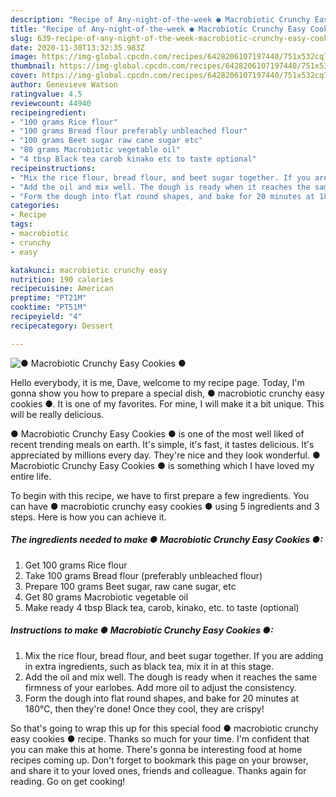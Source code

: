 ```yaml
---
description: "Recipe of Any-night-of-the-week ● Macrobiotic Crunchy Easy Cookies ●"
title: "Recipe of Any-night-of-the-week ● Macrobiotic Crunchy Easy Cookies ●"
slug: 639-recipe-of-any-night-of-the-week-macrobiotic-crunchy-easy-cookies
date: 2020-11-30T13:32:35.983Z
image: https://img-global.cpcdn.com/recipes/6428206107197440/751x532cq70/●-macrobiotic-crunchy-easy-cookies-●-recipe-main-photo.jpg
thumbnail: https://img-global.cpcdn.com/recipes/6428206107197440/751x532cq70/●-macrobiotic-crunchy-easy-cookies-●-recipe-main-photo.jpg
cover: https://img-global.cpcdn.com/recipes/6428206107197440/751x532cq70/●-macrobiotic-crunchy-easy-cookies-●-recipe-main-photo.jpg
author: Genevieve Watson
ratingvalue: 4.5
reviewcount: 44940
recipeingredient:
- "100 grams Rice flour"
- "100 grams Bread flour preferably unbleached flour"
- "100 grams Beet sugar raw cane sugar etc"
- "80 grams Macrobiotic vegetable oil"
- "4 tbsp Black tea carob kinako etc to taste optional"
recipeinstructions:
- "Mix the rice flour, bread flour, and beet sugar together. If you are adding in extra ingredients, such as black tea, mix it in at this stage."
- "Add the oil and mix well. The dough is ready when it reaches the same firmness of your earlobes. Add more oil to adjust the consistency."
- "Form the dough into flat round shapes, and bake for 20 minutes at 180℃, then they&#39;re done! Once they cool, they are crispy!"
categories:
- Recipe
tags:
- macrobiotic
- crunchy
- easy

katakunci: macrobiotic crunchy easy 
nutrition: 190 calories
recipecuisine: American
preptime: "PT21M"
cooktime: "PT51M"
recipeyield: "4"
recipecategory: Dessert

---
```



![● Macrobiotic Crunchy Easy Cookies ●](https://img-global.cpcdn.com/recipes/6428206107197440/751x532cq70/●-macrobiotic-crunchy-easy-cookies-●-recipe-main-photo.jpg)

Hello everybody, it is me, Dave, welcome to my recipe page. Today, I'm gonna show you how to prepare a special dish, ● macrobiotic crunchy easy cookies ●. It is one of my favorites. For mine, I will make it a bit unique. This will be really delicious.

● Macrobiotic Crunchy Easy Cookies ● is one of the most well liked of recent trending meals on earth. It's simple, it's fast, it tastes delicious. It's appreciated by millions every day. They're nice and they look wonderful. ● Macrobiotic Crunchy Easy Cookies ● is something which I have loved my entire life.




To begin with this recipe, we have to first prepare a few ingredients. You can have ● macrobiotic crunchy easy cookies ● using 5 ingredients and 3 steps. Here is how you can achieve it.

<!--inarticleads1-->

##### The ingredients needed to make ● Macrobiotic Crunchy Easy Cookies ●:

1. Get 100 grams Rice flour
1. Take 100 grams Bread flour (preferably unbleached flour)
1. Prepare 100 grams Beet sugar, raw cane sugar, etc
1. Get 80 grams Macrobiotic vegetable oil
1. Make ready 4 tbsp Black tea, carob, kinako, etc. to taste (optional)




<!--inarticleads2-->

##### Instructions to make ● Macrobiotic Crunchy Easy Cookies ●:

1. Mix the rice flour, bread flour, and beet sugar together. If you are adding in extra ingredients, such as black tea, mix it in at this stage.
1. Add the oil and mix well. The dough is ready when it reaches the same firmness of your earlobes. Add more oil to adjust the consistency.
1. Form the dough into flat round shapes, and bake for 20 minutes at 180℃, then they&#39;re done! Once they cool, they are crispy!




So that's going to wrap this up for this special food ● macrobiotic crunchy easy cookies ● recipe. Thanks so much for your time. I'm confident that you can make this at home. There's gonna be interesting food at home recipes coming up. Don't forget to bookmark this page on your browser, and share it to your loved ones, friends and colleague. Thanks again for reading. Go on get cooking!
